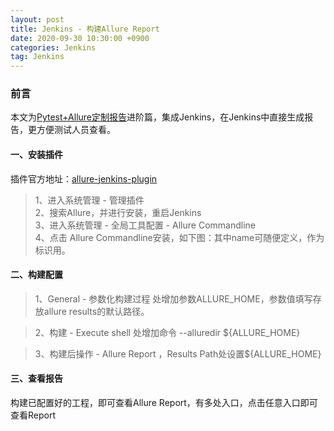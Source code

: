 ```yaml
---
layout: post
title: Jenkins - 构建Allure Report
date: 2020-09-30 10:30:00 +0900
categories: Jenkins
tag: Jenkins
---
```


### 前言
本文为[Pytest+Allure定制报告](https://wangxiaoxi.cn/posts/pytest-allure/)进阶篇，集成Jenkins，在Jenkins中直接生成报告，更方便测试人员查看。

#### 一、安装插件
插件官方地址：[allure-jenkins-plugin](https://plugins.jenkins.io/allure-jenkins-plugin)
> 1、进入系统管理 - 管理插件\
> 2、搜索Allure，并进行安装，重启Jenkins\
> 3、进入系统管理 - 全局工具配置 - Allure Commandline\
> 4、点击 Allure Commandline安装，如下图：其中name可随便定义，作为标识用。


#### 二、构建配置
> 1、General - 参数化构建过程 处增加参数ALLURE_HOME，参数值填写存放allure results的默认路径。

> 2、构建 - Execute shell 处增加命令 --alluredir ${ALLURE_HOME}

> 3、构建后操作 - Allure Report ，Results Path处设置${ALLURE_HOME}

#### 三、查看报告
构建已配置好的工程，即可查看Allure Report，有多处入口，点击任意入口即可查看Report
